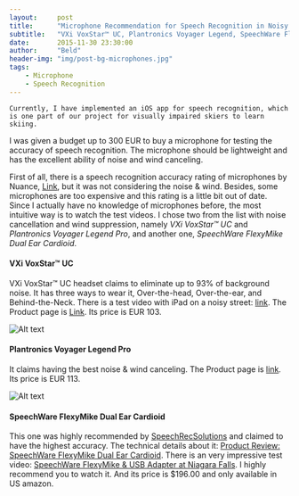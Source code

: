 ```yaml
---
layout:     post
title:      "Microphone Recommendation for Speech Recognition in Noisy and Windy Environment"
subtitle:   "VXi VoxStar™ UC, Plantronics Voyager Legend, SpeechWare FlexyMike Dual Ear Cardioid"
date:       2015-11-30 23:30:00
author:     "Beld"
header-img: "img/post-bg-microphones.jpg"
tags:
    - Microphone
    - Speech Recognition
---
```


    Currently, I have implemented an iOS app for speech recognition, which is one part of our project for visually impaired skiers to learn skiing.
I was given a budget up to 300 EUR to buy a microphone for testing the accuracy of speech recognition. The microphone should be lightweight and has the excellent ability of noise and wind canceling.

First of all, there is a speech recognition accuracy rating of microphones by Nuance, [Link](http://support.nuance.com/compatibility/Search.asp?PRO=DNS&CID=15), but it was not considering the noise & wind. Besides, some microphones are too expensive and this rating is a little bit out of date. Since I actually have no knowledge of microphones before, the most intuitive way is to watch the test videos. I chose two from the list with noise cancellation and wind suppression, namely *VXi VoxStar™ UC* and *Plantronics Voyager Legend Pro*, and another one, *SpeechWare FlexyMike Dual Ear Cardioid*.

#### VXi VoxStar™ UC

VXi VoxStar™ UC headset claims to eliminate up to 93% of background noise. It has three ways to wear it, Over-the-head, Over-the-ear, and Behind-the-Neck. There is a test video with iPad on a noisy street: [link](https://www.youtube.com/watch?v=VIBGVod3gBs). The Product page is [Link](http://www.vxicorp.com/solutions/speech-recognition/voxstar-uc/). Its price is EUR 103.

![Alt text](http://www.vxicorp.com/files/9314/0906/4826/VoxStar_UC_OTE.jpg)

#### Plantronics Voyager Legend Pro

It claims having the best noise & wind canceling. The Product page is [link](http://www.plantronics.com/uk/product/voyager-legend#fndtn-overview). Its price is EUR 113.

![Alt text](http://a.pltcdn.com/images/catalog/product/large/voyager-legend_b.png)

#### SpeechWare FlexyMike Dual Ear Cardioid
This one was highly recommended by [SpeechRecSolutions](SpeechRecSolutions.com) and claimed to have the highest accuracy. The technical details about it: [Product Review: SpeechWare FlexyMike Dual Ear Cardioid](http://www.speechrecsolutions.com/assets/productreviews/SpeechWare_FMKDEC_review.pdf).
There is an very impressive test video: [SpeechWare FlexyMike & USB Adapter at Niagara Falls](https://www.youtube.com/watch?v=Ad5DUK8nkdk). I highly recommend you to watch it. And its price is $196.00 and only available in US amazon.
